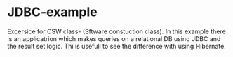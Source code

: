 # JDBC-example
Excersice for CSW class- (Sftware constuction class). In this example there is an applicatrion which makes queries on a relational DB using JDBC and the result set logic. Thi is usefull to see the difference with using Hibernate.

